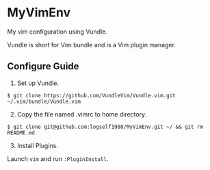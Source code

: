 MyVimEnv
======
My vim configuration using Vundle.

Vundle is short for Vim bundle and is a Vim plugin manager.

Configure Guide
----
1. Set up Vundle. 

`$ git clone https://github.com/VundleVim/Vundle.vim.git ~/.vim/bundle/Vundle.vim`

2. Copy the file named .vimrc to home directory.

`$ git clone git@github.com:logself1988/MyVimEnv.git ~/ && git rm README.md`

3. Install Plugins.

Launch `vim` and run `:PluginInstall`.



